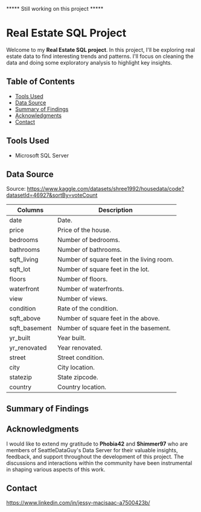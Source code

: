 ***** Still working on this project *****

# Real Estate SQL Project
Welcome to my **Real Estate SQL project**. In this project, I'll be exploring real estate data to find interesting trends and patterns.
I'll focus on cleaning the data and doing some exploratory analysis to highlight key insights.

## Table of Contents
- [Tools Used](#Tools-Used)
- [Data Source](#Data-Source)
- [Summary of Findings](#Summary-of-Findings)
- [Acknowledgments](#Acknowledgments)
- [Contact](#Contact)

## Tools Used
- Microsoft SQL Server

## Data Source
Source: https://www.kaggle.com/datasets/shree1992/housedata/code?datasetId=46927&sortBy=voteCount

| Columns | Description |
| --- | --- |
| date |  Date. |
| price |  Price of the house. |	
| bedrooms |  Number of bedrooms. |	
| bathrooms	|  Number of bathrooms. |
| sqft_living	|  Number of square feet in the living room. |
| sqft_lot	|  Number of square feet in the lot. |
| floors	|  Number of floors. |
| waterfront	| Number of waterfronts.  |
| view	|  Number of views. |
| condition	|  Rate of the condition. |
| sqft_above | Number of square feet in the above.  |
| sqft_basement	|  Number of square feet in the basement. |
| yr_built |  Year built. |
| yr_renovated |  Year renovated. |
| street |  Street condition. |
| city | City location. |
| statezip |  State zipcode. |
| country |  Country location. |

## Summary of Findings
### 



## Acknowledgments
I would like to extend my gratitude to **Phobia42** and **Shimmer97** who are members of SeattleDataGuy's Data Server for their valuable insights, feedback, and support throughout the development of this project. The discussions and interactions within the community have been instrumental in shaping various aspects of this work.

## Contact
https://www.linkedin.com/in/jessy-macisaac-a7500423b/
